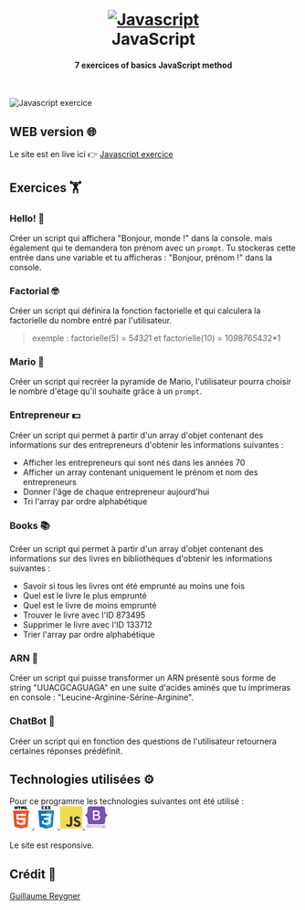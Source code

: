 
<h1 align="center">
  <br>
  <a href="https://www.javascript.com/"><img src="https://upload.wikimedia.org/wikipedia/commons/thumb/9/99/Unofficial_JavaScript_logo_2.svg/640px-Unofficial_JavaScript_logo_2.svg.png" alt="Javascript" width="200"></a>
  <br>
JavaScript  <br>
</h1>
<h4 align="center">7 exercices of basics JavaScript method</h4>
<br>

![Javascript exercice](https://i.imgur.com/JzuQPt8.png)

## WEB version 🌐

Le site est en live ici 👉 [Javascript exercice](https://javascriptexercice.herokuapp.com/)

## Exercices 🏋️

### Hello! 👋

Créer un script qui affichera "Bonjour, monde !" dans la console. mais également qui te demandera ton prénom avec un `prompt`. Tu stockeras cette entrée dans une variable et tu afficheras : "Bonjour, prénom !" dans la console. 

### Factorial 🤓

Créer un script qui définira la fonction factorielle et qui calculera la factorielle du nombre entré par l'utilisateur. 
>exemple : factorielle(5) = 5*4*3*2*1 et factorielle(10) = 10*9*8*7*6*5*4*3*2*1

### Mario 🚩

Créer un script qui recréer la pyramide de Mario, l'utilisateur pourra choisir le nombre d'étage qu'il souhaite grâce à un `prompt`.

### Entrepreneur 💵

Créer un script qui permet à partir d'un array d'objet contenant des informations sur des entrepreneurs d'obtenir les informations suivantes : 
- Afficher les entrepreneurs qui sont nés dans les années 70
- Afficher un array contenant uniquement le prénom et nom des entrepreneurs
- Donner l'âge de chaque entrepreneur aujourd'hui
- Tri l'array par ordre alphabétique

### Books 📚

Créer un script qui permet à partir d'un array d'objet contenant des informations sur des livres en bibliothèques d'obtenir les informations suivantes : 
- Savoir si tous les livres ont été emprunté au moins une fois
- Quel est le livre le plus emprunté
- Quel est le livre de moins emprunté
- Trouver le livre avec l'ID 873495
- Supprimer le livre avec l'ID 133712
- Trier l'array par ordre alphabétique

### ARN 🧬

Créer un script qui puisse transformer un ARN présenté sous forme de string "UUACGCAGUAGA" en une suite d'acides aminés que tu imprimeras en console : "Leucine-Arginine-Sérine-Arginine".

### ChatBot 🤖 

Créer un script qui en fonction des questions de l'utilisateur retournera certaines réponses prédéfinit.

## Technologies utilisées ⚙️

<p align="left">Pour ce programme les technologies suivantes ont été utilisé : <br>
<a href="https://www.w3.org/html/" target="_blank" rel="noreferrer"> <img src="https://raw.githubusercontent.com/devicons/devicon/master/icons/html5/html5-original-wordmark.svg" alt="html5" width="40" height="40"/> </a>
<a href="https://www.w3schools.com/css/" target="_blank" rel="noreferrer"> <img src="https://raw.githubusercontent.com/devicons/devicon/master/icons/css3/css3-original-wordmark.svg" alt="css3" width="40" height="40"/> </a>
<a href="https://developer.mozilla.org/en-US/docs/Web/JavaScript" target="_blank" rel="noreferrer"> <img src="https://raw.githubusercontent.com/devicons/devicon/master/icons/javascript/javascript-original.svg" alt="javascript" width="40" height="40"/> </a>
<a href="https://getbootstrap.com" target="_blank" rel="noreferrer"> <img src="https://raw.githubusercontent.com/devicons/devicon/master/icons/bootstrap/bootstrap-plain-wordmark.svg" alt="bootstrap" width="40" height="40"/> </a>
<br>
<br>
Le site est responsive.</p>

## Crédit 🔗
[Guillaume Reygner](https://github.com/guillaume-rygn)

